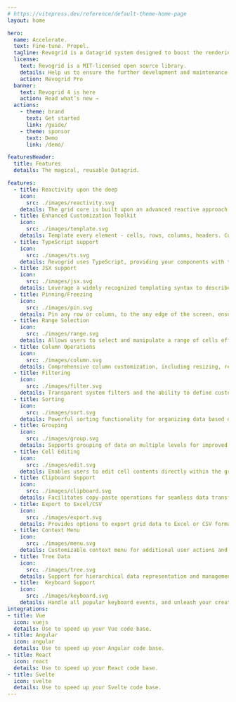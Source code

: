 ```yaml
---
# https://vitepress.dev/reference/default-theme-home-page
layout: home

hero:
  name: Accelerate.
  text: Fine-tune. Propel.
  tagline: Revogrid is a datagrid system designed to boost the rendering of any data volume.
  license:
    text: Revogrid is a MIT-licensed open source library.
    details: Help us to ensure the further development and maintenance by subscribing to
    action: Revogrid Pro
  banner:
    text: Revogrid 4 is here
    action: Read what’s new →
  actions:
    - theme: brand
      text: Get started
      link: /guide/
    - theme: sponsor
      text: Demo
      link: /demo/

featuresHeader:
  title: Features
  details: The magical, reusable Datagrid.

features:
  - title: Reactivity upon the deep
    icon: 
      src: ./images/reactivity.svg
    details: The grid core is built upon an advanced reactive approach. By incorporating smart recombination, it handles substantial data loads and intricate operations.
  - title: Enhanced Customization Toolkit
    icon: 
      src: ./images/template.svg
    details: Template every element - cells, rows, columns, headers. Customize nearly every action keeping performance with internal VNode support.
  - title: TypeScript support
    icon: 
      src: ./images/ts.svg
    details: Revogrid uses TypeScript, providing your components with type safety as your system scales.
  - title: JSX support
    icon: 
      src: ./images/jsx.svg
    details: Leverage a widely recognized templating syntax to describe your custom content, ensuring a fast and reactive DOM while utilizing the full range of JavaScript's features.
  - title: Pinning/Freezing
    icon: 
      src: ./images/pin.svg
    details: Pin any row or column, to the any edge of the screen, ensure that specific elements remain visible while scrolling.
  - title: Range Selection
    icon: 
      src: ./images/range.svg
    details: Allows users to select and manipulate a range of cells efficiently.
  - title: Column Operations
    icon: 
      src: ./images/column.svg
    details: Comprehensive column customization, including resizing, reordering, grouping and defining data types.
  - title: Filtering
    icon: 
      src: ./images/filter.svg
    details: Transparent system filters and the ability to define custom filter operations for refining data.
  - title: Sorting
    icon: 
      src: ./images/sort.svg
    details: Powerful sorting functionality for organizing data based on various criteria.
  - title: Grouping
    icon: 
      src: ./images/group.svg
    details: Supports grouping of data on multiple levels for improved organization.
  - title: Cell Editing
    icon: 
      src: ./images/edit.svg
    details: Enables users to edit cell contents directly within the grid. Customize editors using provided templates to suit specific needs.
  - title: Clipboard Support
    icon: 
      src: ./images/clipboard.svg
    details: Facilitates copy-paste operations for seamless data transfer.
  - title: Export to Excel/CSV
    icon: 
      src: ./images/export.svg
    details: Provides options to export grid data to Excel or CSV formats.
  - title: Context Menu
    icon: 
      src: ./images/menu.svg
    details: Customizable context menu for additional user actions and interactions.
  - title: Tree Data
    icon: 
      src: ./images/tree.svg
    details: Support for hierarchical data representation and management.
  - title:  Keyboard Support
    icon: 
      src: ./images/keyboard.svg
    details: Handle all popular keyboard events, and unleash your creativity by extending functionality according to your unique requirements.
integrations:
- title: Vue
  icon: vuejs
  details: Use to speed up your Vue code base.
- title: Angular
  icon: angular
  details: Use to speed up your Angular code base.
- title: React
  icon: react
  details: Use to speed up your React code base.
- title: Svelte
  icon: svelte
  details: Use to speed up your Svelte code base.
---
```


